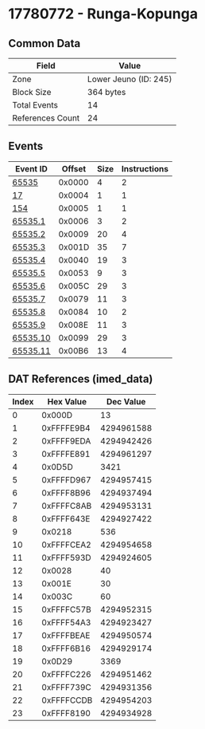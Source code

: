 # 17780772 - Runga-Kopunga

## Common Data

| Field            | Value                 |
|------------------|-----------------------|
| Zone             | Lower Jeuno (ID: 245) |
| Block Size       | 364 bytes             |
| Total Events     | 14                    |
| References Count | 24                    |

## Events

| Event ID                  | Offset   |   Size |   Instructions |
|---------------------------|----------|--------|----------------|
| [65535](./65535.md)       | 0x0000   |      4 |              2 |
| [17](./17.md)             | 0x0004   |      1 |              1 |
| [154](./154.md)           | 0x0005   |      1 |              1 |
| [65535.1](./65535.1.md)   | 0x0006   |      3 |              2 |
| [65535.2](./65535.2.md)   | 0x0009   |     20 |              4 |
| [65535.3](./65535.3.md)   | 0x001D   |     35 |              7 |
| [65535.4](./65535.4.md)   | 0x0040   |     19 |              3 |
| [65535.5](./65535.5.md)   | 0x0053   |      9 |              3 |
| [65535.6](./65535.6.md)   | 0x005C   |     29 |              3 |
| [65535.7](./65535.7.md)   | 0x0079   |     11 |              3 |
| [65535.8](./65535.8.md)   | 0x0084   |     10 |              2 |
| [65535.9](./65535.9.md)   | 0x008E   |     11 |              3 |
| [65535.10](./65535.10.md) | 0x0099   |     29 |              3 |
| [65535.11](./65535.11.md) | 0x00B6   |     13 |              4 |

## DAT References (imed_data)

|   Index | Hex Value   |   Dec Value |
|---------|-------------|-------------|
|       0 | 0x000D      |          13 |
|       1 | 0xFFFFE9B4  |  4294961588 |
|       2 | 0xFFFF9EDA  |  4294942426 |
|       3 | 0xFFFFE891  |  4294961297 |
|       4 | 0x0D5D      |        3421 |
|       5 | 0xFFFFD967  |  4294957415 |
|       6 | 0xFFFF8B96  |  4294937494 |
|       7 | 0xFFFFC8AB  |  4294953131 |
|       8 | 0xFFFF643E  |  4294927422 |
|       9 | 0x0218      |         536 |
|      10 | 0xFFFFCEA2  |  4294954658 |
|      11 | 0xFFFF593D  |  4294924605 |
|      12 | 0x0028      |          40 |
|      13 | 0x001E      |          30 |
|      14 | 0x003C      |          60 |
|      15 | 0xFFFFC57B  |  4294952315 |
|      16 | 0xFFFF54A3  |  4294923427 |
|      17 | 0xFFFFBEAE  |  4294950574 |
|      18 | 0xFFFF6B16  |  4294929174 |
|      19 | 0x0D29      |        3369 |
|      20 | 0xFFFFC226  |  4294951462 |
|      21 | 0xFFFF739C  |  4294931356 |
|      22 | 0xFFFFCCDB  |  4294954203 |
|      23 | 0xFFFF8190  |  4294934928 |
